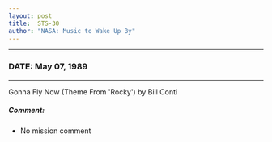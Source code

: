 ```yaml
---
layout: post
title:  STS-30
author: "NASA: Music to Wake Up By"
---
```


----
### DATE: May 07, 1989
----
Gonna Fly Now (Theme From 'Rocky') by Bill Conti

##### Comment:
* No mission comment
